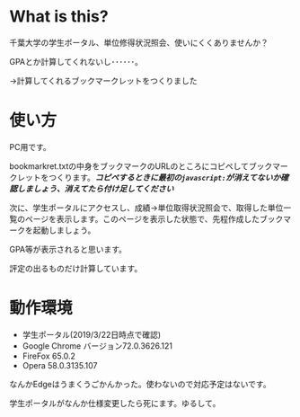 # What is this?

千葉大学の学生ポータル、単位修得状況照会、使いにくくありませんか？

GPAとか計算してくれないし･･････。

→計算してくれるブックマークレットをつくりました

# 使い方
PC用です。

bookmarkret.txtの中身をブックマークのURLのところにコピペしてブックマークレットをつくります。***コピペするときに最初の`javascript:`が消えてないか確認しましょう、消えてたら付け足してください***

次に、学生ポータルにアクセスし、成績→単位取得状況照会で、取得した単位一覧のページを表示します。このページを表示した状態で、先程作成したブックマークを起動しましょう。  

GPA等が表示されると思います。

評定の出るものだけ計算しています。

# 動作環境
- 学生ポータル(2019/3/22日時点で確認)
- Google Chrome バージョン72.0.3626.121
- FireFox 65.0.2
- Opera 58.0.3135.107

なんかEdgeはうまくうごかんかった。使わないので対応予定はないです。  

学生ポータルがなんか仕様変更したら死にます。ゆるして。
